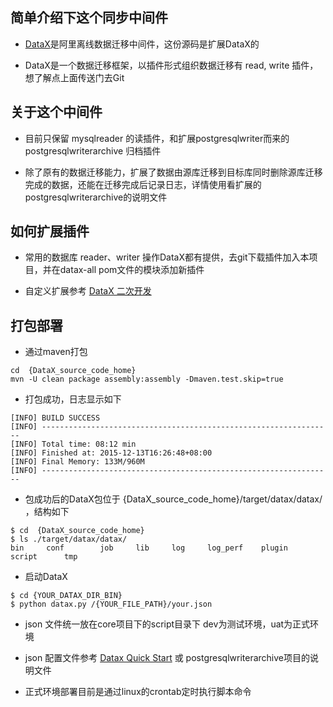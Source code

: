简单介绍下这个同步中间件
---

- [DataX](https://github.com/alibaba/DataX)是阿里离线数据迁移中间件，这份源码是扩展DataX的

- DataX是一个数据迁移框架，以插件形式组织数据迁移有 read, write 插件，想了解点上面传送门去Git


关于这个中间件
---

- 目前只保留 mysqlreader 的读插件，和扩展postgresqlwriter而来的postgresqlwriterarchive 归档插件

- 除了原有的数据迁移能力，扩展了数据由源库迁移到目标库同时删除源库迁移完成的数据，还能在迁移完成后记录日志，详情使用看扩展的postgresqlwriterarchive的说明文件


如何扩展插件
---

- 常用的数据库 reader、writer 操作DataX都有提供，去git下载插件加入本项目，并在datax-all pom文件的<modules>模块添加新插件

- 自定义扩展参考 [DataX 二次开发](https://blog.csdn.net/lw277232240/article/details/90903251)


打包部署
---

- 通过maven打包
```
cd  {DataX_source_code_home}
mvn -U clean package assembly:assembly -Dmaven.test.skip=true
```

- 打包成功，日志显示如下
```
[INFO] BUILD SUCCESS
[INFO] -----------------------------------------------------------------
[INFO] Total time: 08:12 min
[INFO] Finished at: 2015-12-13T16:26:48+08:00
[INFO] Final Memory: 133M/960M
[INFO] -----------------------------------------------------------------
```

- 包成功后的DataX包位于 {DataX_source_code_home}/target/datax/datax/ ，结构如下
```
$ cd  {DataX_source_code_home}
$ ls ./target/datax/datax/
bin		conf		job		lib		log		log_perf	plugin		script		tmp
```

- 启动DataX
```
$ cd {YOUR_DATAX_DIR_BIN}
$ python datax.py /{YOUR_FILE_PATH}/your.json 
```

- json 文件统一放在core项目下的script目录下 dev为测试环境，uat为正式环境

- json 配置文件参考 [Datax Quick Start](https://github.com/alibaba/DataX/blob/master/userGuid.md) 或 postgresqlwriterarchive项目的说明文件

- 正式环境部署目前是通过linux的crontab定时执行脚本命令